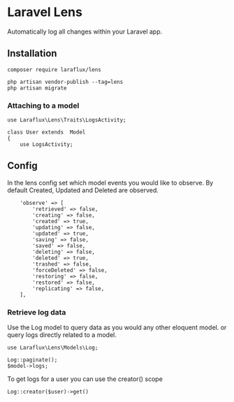 # Laravel Lens
Automatically log all changes within your Laravel app.

## Installation
```
composer require laraflux/lens
```
```
php artisan vendor-publish --tag=lens
php artisan migrate
```

### Attaching to a model
```
use Laraflux\Lens\Traits\LogsActivity;

class User extends  Model
{
    use LogsActivity;
```

## Config
In the lens config set which model events you would like to observe.
By default Created, Updated and Deleted are observed.
```
    'observe' => [
        'retrieved' => false,
        'creating' => false,
        'created' => true,
        'updating' => false,
        'updated' => true,
        'saving' => false,
        'saved' => false,
        'deleting' => false,
        'deleted' => true,
        'trashed' => false,
        'forceDeleted' => false,
        'restoring' => false,
        'restored' => false,
        'replicating' => false,
    ],
```

### Retrieve log data
Use the Log model to query data as you would any other eloquent model.
or query logs directly related to a model.
```
use Laraflux\Lens\Models\Log;

Log::paginate();
$model->logs;
```
To get logs for a user you can use the creator() scope
```
Log::creator($user)->get()
```

